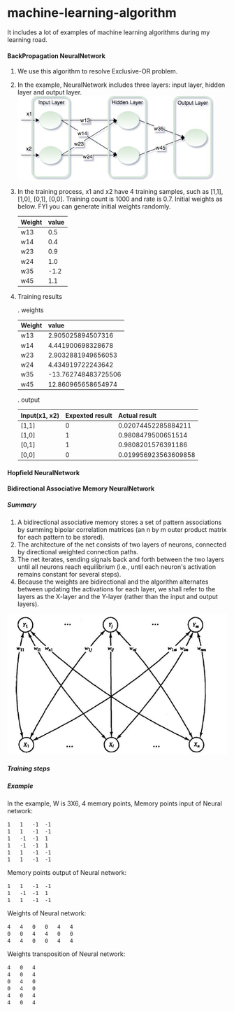 # machine-learning-algorithm
It includes a lot of examples of machine learning algorithms during my learning road.

#### BackPropagation NeuralNetwork
1. We use this algorithm to resolve Exclusive-OR problem.
2. In the example, NeuralNetwork includes three layers: input layer, hidden layer and output layer.
   ![Alt text](https://github.com/Andy-Gong/machine-learning-algorithm/blob/master/src/main/resource/BPNN/BPNN.jpg)
3. In the training process, x1 and x2 have 4 training samples, such as [1,1], [1,0], [0,1], [0,0]. Training count is 1000 and rate is 0.7.
   Initial weights as below. FYI you can generate initial weights randomly.
   
   | Weight     | value    |
   | --------|---------|
   | w13  | 0.5   |
   | w14 | 0.4 |
   | w23 | 0.9 |
   | w24 | 1.0 |
   | w35 | -1.2 |
   | w45 |	1.1 |
4. Training results
   
   . weights
   
   | Weight     | value    |
   | --------|---------|
   | w13  | 2.905025894507316   |
   | w14 | 4.441900698328678 |
   | w23 | 2.9032881949656053 |
   | w24 | 4.434919722243642 |
   | w35 | -13.762748483725506 |
   | w45 |	12.860965658654974 |
   
   . output
   
   | Input(x1, x2)| Expexted result | Actual result |
   | -------------|-----------------|---------------|
   | [1,1]  | 0   | 0.02074452285884211    |
   | [1,0] | 1 | 0.9808479500651514   |
   | [0,1] | 1 | 0.9808201576391186   |
   | [0,0] | 0 | 0.019956923563609858    |
   
#### Hopfield NeuralNetwork
#### Bidirectional Associative Memory NeuralNetwork
##### Summary
1. A bidirectional associative memory stores a set of pattern associations by summing bipolar correlation matrices (an n by m outer product matrix for each pattern to be stored).
2. The architecture of the net consists of two layers of neurons, connected by directional weighted connection paths.
3. The net iterates, sending signals back and forth between the two layers until all neurons reach equilibrium (i.e., until each neuron's activation remains constant for several steps). 
4. Because the weights are bidirectional and the algorithm alternates between updating the activations for each layer, we shall refer to the layers as the X-layer and the Y-layer (rather than the input and output layers).

![Alt text](https://github.com/Andy-Gong/machine-learning-algorithm/blob/master/src/main/resource/BAMNN/BAMNN.png)

##### Training steps

##### Example
In the example, W is 3X6, 4 memory points,
Memory points input of Neural network:
```
1	1	-1	-1	
1	1	-1	-1	
1	-1	-1	1	
1	-1	-1	1	
1	1	-1	-1	
1	1	-1	-1

```
Memory points output of Neural network:
```
1	1	-1	-1
1	-1	-1	1
1	1	-1	-1

```
Weights of Neural network:
```
4	4	0	0	4	4
0	0	4	4	0	0
4	4	0	0	4	4
```
Weights transposition of Neural network:
```
4	0	4
4	0	4
0	4	0
0	4	0
4	0	4
4	0	4
```

